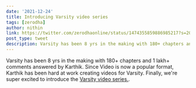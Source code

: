 ```yaml
---
date: '2021-12-24'
title: Introducing Varsity video series
tags: [zerodha]
author: nithin
link: https://twitter.com/zerodhaonline/status/1474355859886985217?s=20
post_type: tweet
description: Varsity has been 8 yrs in the making with 180+ chapters and 1 lakh+ comments answered by Karthik...
---
```


Varsity has been 8 yrs in the making with 180+ chapters and 1 lakh+ comments answered by Karthik. Since Video is now a popular format, Karthik has been hard at work creating videos for Varsity. Finally, we're super excited to introduce the [Varsity video series.](https://zerodha.com/z-connect/varsity/introducing-varsity-video-series). 
